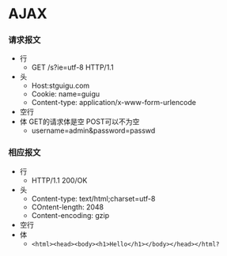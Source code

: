 # AJAX

### 请求报文

- 行
  - GET /s?ie=utf-8  HTTP/1.1
- 头
  - Host:stguigu.com
  - Cookie: name=guigu
  - Content-type: application/x-www-form-urlencode
- 空行
- 体  GET的请求体是空  POST可以不为空
  - username=admin&password=passwd

### 相应报文

- 行
  - HTTP/1.1  200/OK
- 头
  - Content-type: text/html;charset=utf-8
  - COntent-length: 2048
  - Content-encoding: gzip
- 空行
- 体
  - `<html><head><body><h1>Hello</h1></body></head></html?`
